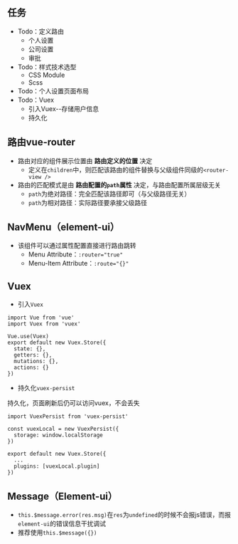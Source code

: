 ## 任务

* Todo：定义路由
  * 个人设置
  * 公司设置
  * 审批
* Todo：样式技术选型
  * CSS Module
  * Scss
* Todo：个人设置页面布局
* Todo：Vuex
  * 引入Vuex--存储用户信息
  * 持久化

## 路由vue-router

* 路由对应的组件展示位置由 **路由定义的位置** 决定
  * 定义在`children`中，则匹配该路由的组件替换与父级组件同级的`<router-view />`
* 路由的匹配模式是由 **路由配置的`path`属性** 决定，与路由配置所属层级无关
  * `path`为绝对路径：完全匹配该路径即可（与父级路径无关）
  * `path`为相对路径：实际路径要承接父级路径

## NavMenu（element-ui）

* 该组件可以通过属性配置直接进行路由跳转
  * Menu Attribute：`:router="true"`
  * Menu-Item Attribute：`:route="{}"`

## Vuex

* 引入`Vuex`
```
import Vue from 'vue'
import Vuex from 'vuex'

Vue.use(Vuex)
export default new Vuex.Store({
  state: {},
  getters: {},
  mutations: {},
  actions: {}
})
```
* 持久化`vuex-persist`

持久化，页面刷新后仍可以访问vuex，不会丢失

```
import VuexPersist from 'vuex-persist'

const vuexLocal = new VuexPersist({
  storage: window.localStorage
})

export default new Vuex.Store({
  ...
  plugins: [vuexLocal.plugin]
})
```

## Message（Element-ui）

* `this.$message.error(res.msg)`在`res`为`undefined`的时候不会报js错误，而报`element-ui`的错误信息干扰调试
* 推荐使用`this.$message({})`
